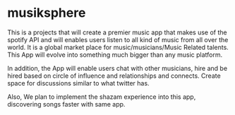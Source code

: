 # musiksphere
This is a projects that will create a premier music app that makes use of the spotify API and will enables users listen to all kind of music from all over the world. It is a global market place for music/musicians/Music Related talents. This App will evolve into something much bigger than any music platform. 

In addition, the App will enable users chat with other musicians, hire and be hired based on circle of influence and relationships and connects. Create space for discussions similar to what twitter has. 

Also, We plan to implement the shazam experience into this app, discovering songs faster with same app.
